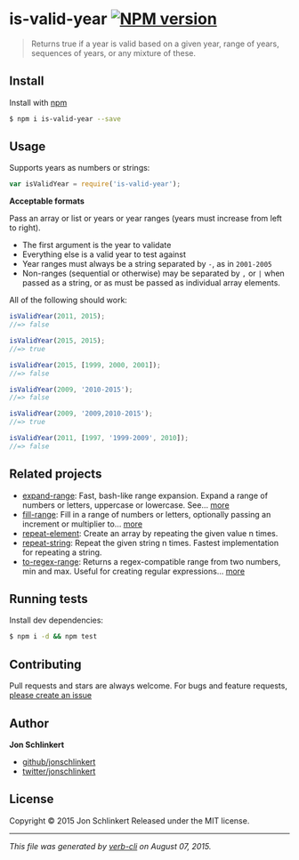 # is-valid-year [![NPM version](https://badge.fury.io/js/is-valid-year.svg)](http://badge.fury.io/js/is-valid-year)

> Returns true if a year is valid based on a given year, range of years, sequences of years, or any mixture of these.

## Install

Install with [npm](https://www.npmjs.com/)

```sh
$ npm i is-valid-year --save
```

## Usage

Supports years as numbers or strings:

```js
var isValidYear = require('is-valid-year');
```

**Acceptable formats**

Pass an array or list or years or year ranges (years must increase from left to right).

* The first argument is the year to validate
* Everything else is a valid year to test against
* Year ranges must always be a string separated by `-`, as in `2001-2005`
* Non-ranges (sequential or otherwise) may be separated by `,` or `|` when passed as a string, or as must be passed as individual array elements.

All of the following should work:

```js
isValidYear(2011, 2015);
//=> false

isValidYear(2015, 2015);
//=> true

isValidYear(2015, [1999, 2000, 2001]);
//=> false

isValidYear(2009, '2010-2015');
//=> false

isValidYear(2009, '2009,2010-2015');
//=> true

isValidYear(2011, [1997, '1999-2009', 2010]);
//=> false
```

## Related projects

* [expand-range](https://github.com/jonschlinkert/expand-range): Fast, bash-like range expansion. Expand a range of numbers or letters, uppercase or lowercase. See… [more](https://github.com/jonschlinkert/expand-range)
* [fill-range](https://github.com/jonschlinkert/fill-range): Fill in a range of numbers or letters, optionally passing an increment or multiplier to… [more](https://github.com/jonschlinkert/fill-range)
* [repeat-element](https://github.com/jonschlinkert/repeat-element): Create an array by repeating the given value n times.
* [repeat-string](https://github.com/jonschlinkert/repeat-string): Repeat the given string n times. Fastest implementation for repeating a string.
* [to-regex-range](https://github.com/jonschlinkert/to-regex-range): Returns a regex-compatible range from two numbers, min and max. Useful for creating regular expressions… [more](https://github.com/jonschlinkert/to-regex-range)

## Running tests

Install dev dependencies:

```sh
$ npm i -d && npm test
```

## Contributing

Pull requests and stars are always welcome. For bugs and feature requests, [please create an issue](https://github.com/jonschlinkert/is-valid-year/issues/new)

## Author

**Jon Schlinkert**

+ [github/jonschlinkert](https://github.com/jonschlinkert)
+ [twitter/jonschlinkert](http://twitter.com/jonschlinkert)

## License

Copyright © 2015 Jon Schlinkert
Released under the MIT license.

***

_This file was generated by [verb-cli](https://github.com/assemble/verb-cli) on August 07, 2015._